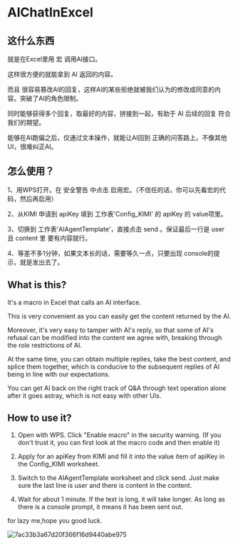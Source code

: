 # AIChatInExcel

## 这什么东西

就是在Excel里用 宏 调用AI接口。

这样很方便的就能拿到 AI 返回的内容。

而且 很容易篡改AI的回复，这样AI的某些拒绝就被我们认为的修改成同意的内容。突破了AI的角色限制。

同时能够获得多个回复，取最好的内容，拼接到一起，有助于 AI 后续的回复 符合我们的期望。

能够在AI跑偏之后，仅通过文本操作，就能让AI回到 正确的问答路上。不像其他UI，很难纠正AI。



## 怎么使用？

1、用WPS打开。在 安全警告 中点击 启用宏。（不信任的话，你可以先看宏的代码，然后再启用）

2、从KIMI 申请到 apiKey 填到 工作表'Config_KIMI' 的 apiKey 的 value项里。

3、切换到 工作表'AIAgentTemplate'，直接点击 send 。保证最后一行是 user 且 content 里 要有内容就行。

4、等差不多1分钟，如果文本长的话，需要等久一点，只要出现 console的提示，就是发出去了。






## What is this?

It's a macro in Excel that calls an AI interface.

This is very convenient as you can easily get the content returned by the AI.

Moreover, it's very easy to tamper with AI's reply, so that some of AI's refusal can be modified into the content we agree with, breaking through the role restrictions of AI.

At the same time, you can obtain multiple replies, take the best content, and splice them together, which is conducive to the subsequent replies of AI being in line with our expectations.

You can get AI back on the right track of Q&A through text operation alone after it goes astray, which is not easy with other UIs.

## How to use it?

1. Open with WPS. Click "Enable macro" in the security warning. (If you don't trust it, you can first look at the macro code and then enable it)

2. Apply for an apiKey from KIMI and fill it into the value item of apiKey in the Config_KIMI worksheet.

3. Switch to the AIAgentTemplate worksheet and click send. Just make sure the last line is user and there is content in the content.

4. Wait for about 1 minute. If the text is long, it will take longer. As long as there is a console prompt, it means it has been sent out.


for lazy me,hope you good luck.


![7ac33b3a67d20f366f16d9440abe975](https://github.com/lautherf/AIChatInExcel/assets/6778243/60d6dea0-a8fe-4e6f-8d03-edb8db1bbc9a)

